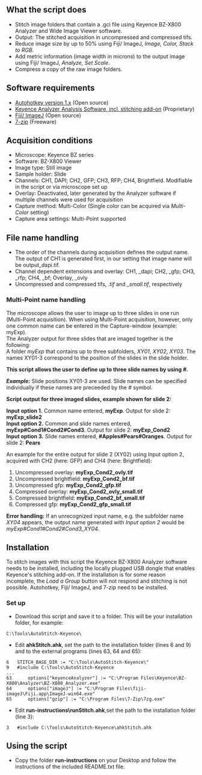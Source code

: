 ## What the script does ##

* Stitch image folders that contain a .gci file using Keyence BZ-X800 Analyzer and Wide Image Viewer software.
* Output: The stitched acquisition in uncompressed and compressed tifs. 
* Reduce image size by up to 50% using Fiji/ ImageJ, _Image, Color, Stack to RGB_.
* Add metric information (image width in microns) to the output image using Fiji/ ImageJ, _Analyze, Set Scale_.
* Compress a copy of the raw image folders.

## Software requirements ##

* [Autohotkey version 1.x](https://www.autohotkey.com/) (Open source) 
* [Keyence Analyzer Analysis Software, incl. stitching add-on](https://www.keyence.com/landing/microscope/lp_fluorescence.jsp) (Proprietary)
* [Fiji/ ImageJ](https://imagej.net/Fiji) (Open source)
* [7-zip](https://www.7-zip.org/download.html) (Freeware)

## Acquisition conditions ##

* Microscope: Keyence BZ series
* Software: BZ-X800 Viewer
* Image type: Still image
* Sample holder: Slide
* Channels: CH1, DAPI; CH2, GFP; CH3, RFP; CH4, Brightfield. Modifiable in the script or via microscope set up
* Overlay: Deactivated, later generated by the Analyzer software if multiple channels were used for acquisition
* Capture method: Multi-Color (Single color can be acquired via _Multi-Color_ setting)
* Capture area settings: Multi-Point supported


## File name handling ##

* The order of the channels during acquisition defines the output name. The output of CH1 is generated first, in our setting that image name will be output_dapi.tif.
* Channel dependent extensions and overlay: CH1, \_dapi; CH2, \_gfp; CH3, \_rfp; CH4, \_bf; Overlay, \_ovly
* Uncompressed and compressed tifs, _.tif_ and _\_small.tif_, respectively

### Multi-Point name handling ###

The microscope allows the user to image up to three slides in one run (Multi-Point acquisition).
When using Multi-Point acquisition, however, only one common name can be entered in the Capture-window (example: myExp).  
The Analyzer output for three slides that are imaged together is the following:  
A folder _myExp_ that contains up to three subfolders, _XY01_, _XY02_, _XY03_. The names XY01-3 correspond to the position of the slides in the slide holder.

__This script allows the user to define up to three slide names by using _#_.__  

___Example:___
Slide positions XY01-3 are used. Slide names can be specified individually if these names are preceeded by the _#_ symbol.

__Script output for three imaged slides, example shown for slide 2:__

__Input option 1.__ Common name entered, __myExp__. Output for slide 2: __myExp\_slide2__  
__Input option 2.__ Common and slide names entered, __myExp#Cond1#Cond2#Cond3__. Output for slide 2: __myExp\_Cond2__  
__Input option 3.__ Slide names entered, __#Apples#Pears#Oranges__. Output for slide 2: __Pears__   

An example for the entire output for slide 2 (XY02) using Input option 2, acquired with CH2 (here: GFP) and CH4 (here: Brightfield):  
1. Uncompressed overlay: __myExp\_Cond2\_ovly.tif__
2. Uncompressed brightfield: __myExp\_Cond2\_bf.tif__
3. Uncompressed gfp: __myExp\_Cond2\_gfp.tif__
4. Compressed overlay: __myExp\_Cond2\_ovly\_small.tif__
5. Compressed brightfield: __myExp\_Cond2\_bf\_small.tif__
6. Compressed gfp: __myExp\_Cond2\_gfp\_small.tif__

__Error handling:__ If an unrecognized input name, e.g. the subfolder name _XY04_ appears, the output name generated with _Input option 2_ would be _myExp#Cond1#Cond2#Cond3\_XY04_.

## Installation ##

To stitch images with this script the Keyence BZ-X800 Analyzer software needs to be installed, including the locally plugged USB dongle that enables Keyence's stitching add-on. If the installation is for some reason incomplete, the _Load a Group_ button will not respond and stitching is not possible. 
Autohotkey, Fiji/ ImageJ, and 7-zip need to be installed.

### Set up ###

* Download this script and save it to a folder. This will be your installation folder, for example:
```
C:\Tools\AutoStitch-Keyence\
```
* Edit __ahkStitch.ahk__, set the path to the installation folder (lines 6 and 9) and to the external programs (lines 63, 64 and 65):
```
6   STITCH_BASE_DIR := "C:\Tools\AutoStitch-Keyence\"
9   #include C:\Tools\AutoStitch-Keyence
...
63	    options["keyenceAnalyzer"] := "C:\Program Files\Keyence\BZ-X800\Analyzer\BZ-X800_Analyzer.exe"
64	    options["imageJ"] := "C:\Program Files\fiji-imageJ\Fiji.app\ImageJ-win64.exe"
65	    options["gzip"] := "C:\Program Files\7-Zip\7zg.exe"
```
* Edit __run-instructions\runStitch.ahk__,set the path to the installation folder (line 3):
```
3   #include C:\Tools\AutoStitch-Keyence\ahkStitch.ahk
```
## Using the script ##
* Copy the folder __run-instructions__ on your Desktop and follow the instructions of the included README.txt file.















